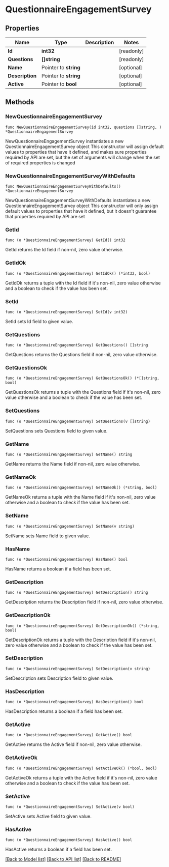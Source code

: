 # QuestionnaireEngagementSurvey

## Properties

Name | Type | Description | Notes
------------ | ------------- | ------------- | -------------
**Id** | **int32** |  | [readonly] 
**Questions** | **[]string** |  | [readonly] 
**Name** | Pointer to **string** |  | [optional] 
**Description** | Pointer to **string** |  | [optional] 
**Active** | Pointer to **bool** |  | [optional] 

## Methods

### NewQuestionnaireEngagementSurvey

`func NewQuestionnaireEngagementSurvey(id int32, questions []string, ) *QuestionnaireEngagementSurvey`

NewQuestionnaireEngagementSurvey instantiates a new QuestionnaireEngagementSurvey object
This constructor will assign default values to properties that have it defined,
and makes sure properties required by API are set, but the set of arguments
will change when the set of required properties is changed

### NewQuestionnaireEngagementSurveyWithDefaults

`func NewQuestionnaireEngagementSurveyWithDefaults() *QuestionnaireEngagementSurvey`

NewQuestionnaireEngagementSurveyWithDefaults instantiates a new QuestionnaireEngagementSurvey object
This constructor will only assign default values to properties that have it defined,
but it doesn't guarantee that properties required by API are set

### GetId

`func (o *QuestionnaireEngagementSurvey) GetId() int32`

GetId returns the Id field if non-nil, zero value otherwise.

### GetIdOk

`func (o *QuestionnaireEngagementSurvey) GetIdOk() (*int32, bool)`

GetIdOk returns a tuple with the Id field if it's non-nil, zero value otherwise
and a boolean to check if the value has been set.

### SetId

`func (o *QuestionnaireEngagementSurvey) SetId(v int32)`

SetId sets Id field to given value.


### GetQuestions

`func (o *QuestionnaireEngagementSurvey) GetQuestions() []string`

GetQuestions returns the Questions field if non-nil, zero value otherwise.

### GetQuestionsOk

`func (o *QuestionnaireEngagementSurvey) GetQuestionsOk() (*[]string, bool)`

GetQuestionsOk returns a tuple with the Questions field if it's non-nil, zero value otherwise
and a boolean to check if the value has been set.

### SetQuestions

`func (o *QuestionnaireEngagementSurvey) SetQuestions(v []string)`

SetQuestions sets Questions field to given value.


### GetName

`func (o *QuestionnaireEngagementSurvey) GetName() string`

GetName returns the Name field if non-nil, zero value otherwise.

### GetNameOk

`func (o *QuestionnaireEngagementSurvey) GetNameOk() (*string, bool)`

GetNameOk returns a tuple with the Name field if it's non-nil, zero value otherwise
and a boolean to check if the value has been set.

### SetName

`func (o *QuestionnaireEngagementSurvey) SetName(v string)`

SetName sets Name field to given value.

### HasName

`func (o *QuestionnaireEngagementSurvey) HasName() bool`

HasName returns a boolean if a field has been set.

### GetDescription

`func (o *QuestionnaireEngagementSurvey) GetDescription() string`

GetDescription returns the Description field if non-nil, zero value otherwise.

### GetDescriptionOk

`func (o *QuestionnaireEngagementSurvey) GetDescriptionOk() (*string, bool)`

GetDescriptionOk returns a tuple with the Description field if it's non-nil, zero value otherwise
and a boolean to check if the value has been set.

### SetDescription

`func (o *QuestionnaireEngagementSurvey) SetDescription(v string)`

SetDescription sets Description field to given value.

### HasDescription

`func (o *QuestionnaireEngagementSurvey) HasDescription() bool`

HasDescription returns a boolean if a field has been set.

### GetActive

`func (o *QuestionnaireEngagementSurvey) GetActive() bool`

GetActive returns the Active field if non-nil, zero value otherwise.

### GetActiveOk

`func (o *QuestionnaireEngagementSurvey) GetActiveOk() (*bool, bool)`

GetActiveOk returns a tuple with the Active field if it's non-nil, zero value otherwise
and a boolean to check if the value has been set.

### SetActive

`func (o *QuestionnaireEngagementSurvey) SetActive(v bool)`

SetActive sets Active field to given value.

### HasActive

`func (o *QuestionnaireEngagementSurvey) HasActive() bool`

HasActive returns a boolean if a field has been set.


[[Back to Model list]](../README.md#documentation-for-models) [[Back to API list]](../README.md#documentation-for-api-endpoints) [[Back to README]](../README.md)


